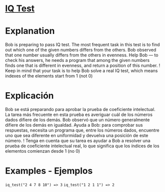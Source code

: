 # [IQ Test](https://www.codewars.com/kata/552c028c030765286c00007d)

# Explanation
Bob is preparing to pass IQ test. The most frequent task in this test is to find out which one of the given numbers differs from the others. Bob observed that one number usually differs
from the others in evenness. Help Bob — to check his answers, he needs a program that among the given numbers finds one that is different in evenness, and return a position of this number.
! Keep in mind that your task is to help Bob solve a real IQ test, which means indexes of the elements start from 1 (not 0)

# Explicación
Bob se está preparando para aprobar la prueba de coeficiente intelectual. La tarea más frecuente en esta prueba es averiguar cuál de los números dados difiere de los demás. Bob observó que un número generalmente difiere
de los demás en igualdad. Ayuda a Bob: para comprobar sus respuestas, necesita un programa que, entre los números dados, encuentre uno que sea diferente en uniformidad y devuelva una posición de este número.
! Tenga en cuenta que su tarea es ayudar a Bob a resolver una prueba de coeficiente intelectual real, lo que significa que los índices de los elementos comienzan desde 1 (no 0)

# Examples - Ejemplos
`iq_test("2 4 7 8 10") => 3`
`iq_test("1 2 1 1") => 2`
